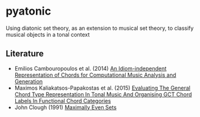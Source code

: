 # pyatonic
Using diatonic set theory, as an extension to musical set theory, to classify musical objects in a tonal context

## Literature
- Emilios Cambouropoulos et al. (2014) [An Idiom-independent Representation of Chords for Computational Music Analysis and Generation](http://users.auth.gr/tsougras/resources/pdf/2014-Cambouropoulos,-Kaliakatsos,-Tsougras-ICMC40-SMC11-proceedings-Athens.pdf)
- Maximos Kaliakatsos-Papakostas et al. (2015) [Evaluating The General Chord Type Representation In Tonal Music And Organising GCT Chord Labels In Functional Chord Categories](https://www.coinvent.uni-osnabrueck.de/fileadmin/publications/Kaliakatsos_et_al_ISMIR15.pdf)
- John Clough (1991) [Maximally Even Sets](http://ehess.modelisationsavoirs.fr/atiam/biblio/Clough&DouthettJMT-1991.pdf)
